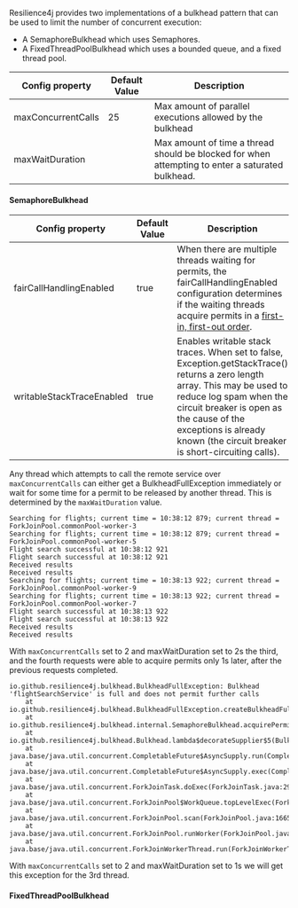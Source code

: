 Resilience4j provides two implementations of a bulkhead pattern that can be used to limit the number of concurrent execution:  
- A SemaphoreBulkhead which uses Semaphores.  
- A FixedThreadPoolBulkhead which uses a bounded queue, and a fixed thread pool.

Config property | Default Value | Description
--- | --- | ---
maxConcurrentCalls | 25 | Max amount of parallel executions allowed by the bulkhead
maxWaitDuration | | Max amount of time a thread should be blocked for when attempting to enter a saturated bulkhead.

#### SemaphoreBulkhead

Config property | Default Value | Description
--- | --- | ---
fairCallHandlingEnabled | true | When there are multiple threads waiting for permits, the fairCallHandlingEnabled configuration determines if the waiting threads acquire permits in a [first-in, first-out order](https://docs.oracle.com/javase/8/docs/api/java/util/concurrent/Semaphore.html#Semaphore-int-boolean-).
writableStackTraceEnabled | true | Enables writable stack traces. When set to false, Exception.getStackTrace() returns a zero length array. This may be used to reduce log spam when the circuit breaker is open as the cause of the exceptions is already known (the circuit breaker is short-circuiting calls).

Any thread which attempts to call the remote service over `maxConcurrentCalls` can either get a BulkheadFullException immediately or wait for some time for a permit to be released by another thread. This is determined by the `maxWaitDuration` value.

```text
Searching for flights; current time = 10:38:12 879; current thread = ForkJoinPool.commonPool-worker-3
Searching for flights; current time = 10:38:12 879; current thread = ForkJoinPool.commonPool-worker-5
Flight search successful at 10:38:12 921
Flight search successful at 10:38:12 921
Received results
Received results
Searching for flights; current time = 10:38:13 922; current thread = ForkJoinPool.commonPool-worker-9
Searching for flights; current time = 10:38:13 922; current thread = ForkJoinPool.commonPool-worker-7
Flight search successful at 10:38:13 922
Flight search successful at 10:38:13 922
Received results
Received results
```  
With `maxConcurrentCalls` set to 2 and maxWaitDuration set to 2s the third, and the fourth requests were able to acquire permits only 1s later, after the previous requests completed.

```text
io.github.resilience4j.bulkhead.BulkheadFullException: Bulkhead 'flightSearchService' is full and does not permit further calls
	at io.github.resilience4j.bulkhead.BulkheadFullException.createBulkheadFullException(BulkheadFullException.java:49)
	at io.github.resilience4j.bulkhead.internal.SemaphoreBulkhead.acquirePermission(SemaphoreBulkhead.java:164)
	at io.github.resilience4j.bulkhead.Bulkhead.lambda$decorateSupplier$5(Bulkhead.java:194)
	at java.base/java.util.concurrent.CompletableFuture$AsyncSupply.run(CompletableFuture.java:1764)
	at java.base/java.util.concurrent.CompletableFuture$AsyncSupply.exec(CompletableFuture.java:1756)
	at java.base/java.util.concurrent.ForkJoinTask.doExec(ForkJoinTask.java:290)
	at java.base/java.util.concurrent.ForkJoinPool$WorkQueue.topLevelExec(ForkJoinPool.java:1016)
	at java.base/java.util.concurrent.ForkJoinPool.scan(ForkJoinPool.java:1665)
	at java.base/java.util.concurrent.ForkJoinPool.runWorker(ForkJoinPool.java:1598)
	at java.base/java.util.concurrent.ForkJoinWorkerThread.run(ForkJoinWorkerThread.java:177)
```  
With `maxConcurrentCalls` set to 2 and maxWaitDuration set to 1s we will get this exception for the 3rd thread.

#### FixedThreadPoolBulkhead